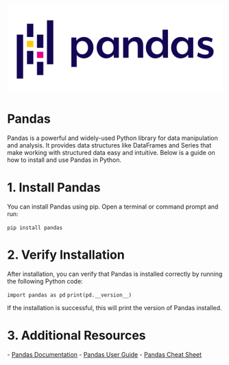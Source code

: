 <img src="Pandas_logo.svg.png" alt="pandas">
<h1>Pandas</h1>
<p>Pandas is a powerful and widely-used Python library for data manipulation and analysis. It provides data structures like DataFrames and Series that make working with structured data easy and intuitive. Below is a guide on how to install and use Pandas in Python.</p>

<h1>1. Install Pandas</h1>
<p>You can install Pandas using pip. Open a terminal or command prompt and run:</p>

```pip install pandas```

<h1>2. Verify Installation</h1>
<p>After installation, you can verify that Pandas is installed correctly by running the following Python code:</p>

```import pandas as pd```
```print(pd.__version__)```
<p>If the installation is successful, this will print the version of Pandas installed.</p>

<h1>3. Additional Resources</h1>
- <a href="https://pandas.pydata.org/docs/">Pandas Documentation</a>
- <a href="https://pandas.pydata.org/docs/user_guide/index.html">Pandas User Guide</a>
- <a href="https://www.datasciencecentral.com/wp-content/uploads/2021/10/2808327959.png">Pandas Cheat Sheet</a>
